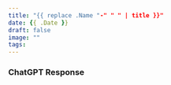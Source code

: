 ```yaml
---
title: "{{ replace .Name "-" " " | title }}"
date: {{ .Date }}
draft: false
image: ""
tags:
---
```





### ChatGPT Response
